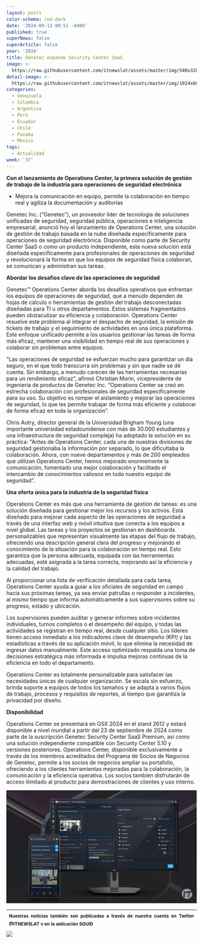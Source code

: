 ```yaml
---
layout: posts
color-schema: red-dark
date: '2024-09-13 09:51 -0400'
published: true
superNews: false
superArticle: false
year: '2024'
title: Genetec expande Security Center SaaS
image: >-
  https://raw.githubusercontent.com/itnewslat/assets/master/img/540x320/Genetec-p.jpg
detail-image: >-
  https://raw.githubusercontent.com/itnewslat/assets/master/img/1024x680/Genetec-g.jpg
categories:
  - Venezuela
  - Colombia
  - Argentina
  - Perú
  - Ecuador
  - Chile
  - Panama
  - Mexico
tags:
  - Actualidad
week: '37'
---
```

**Con el lanzamiento de Operations Center, la primera solución de gestión de trabajo de la industria para operaciones de seguridad electrónica**

- Mejora la comunicación en equipo, permite la colaboración en tiempo real y agiliza la documentación y auditorías

Genetec Inc. (“Genetec”), un proveedor líder de tecnología de soluciones unificadas de seguridad, seguridad pública, operaciones e inteligencia empresarial, anunció hoy el lanzamiento de Operations Center, una solución de gestión de trabajo basada en la nube diseñada específicamente para operaciones de seguridad electrónica. Disponible como parte de Security Center SaaS o como un producto independiente, esta nueva solución está diseñada específicamente para profesionales de operaciones de seguridad y revolucionará la forma en que los equipos de seguridad física colaboran, se comunican y administran sus tareas.

**Abordar los desafíos clave de las operaciones de seguridad**

Genetec™ Operations Center aborda los desafíos operativos que enfrentan los equipos de operaciones de seguridad, que a menudo dependen de hojas de cálculo o herramientas de gestión del trabajo desconectadas diseñadas para TI u otros departamentos. Estos sistemas fragmentados pueden obstaculizar su eficiencia y colaboración. Operations Center resuelve este problema al integrar el despacho de seguridad, la emisión de tickets de trabajo y el seguimiento de actividades en una única plataforma. Este enfoque unificado permite a los usuarios gestionar las tareas de forma más eficaz, mantener una visibilidad en tiempo real de sus operaciones y colaborar sin problemas entre equipos.

"Las operaciones de seguridad se esfuerzan mucho para garantizar un día seguro, en el que todo transcurra sin problemas y sin que nadie se dé cuenta. Sin embargo, a menudo carecen de las herramientas necesarias para un rendimiento eficaz", afirmó Christian Morin, vicepresidente de ingeniería de productos de Genetec Inc. "Operations Center se creó en estrecha colaboración con profesionales de seguridad específicamente para su uso. Su objetivo es romper el aislamiento y mejorar las operaciones de seguridad, lo que les permite trabajar de forma más eficiente y colaborar de forma eficaz en toda la organización".

Chris Autry, director general de la Universidad Brigham Young (una importante universidad estadounidense con más de 30.000 estudiantes y una infraestructura de seguridad compleja) ha adoptado la solución en su práctica: "Antes de Operations Center, cada una de nuestras divisiones de seguridad gestionaba la información por separado, lo que dificultaba la colaboración. Ahora, con nueve departamentos y más de 200 empleados que utilizan Operations Center, hemos mejorado enormemente la comunicación, fomentado una mejor colaboración y facilitado el intercambio de conocimientos valiosos en todo nuestro equipo de seguridad”.

**Una oferta única para la industria de la seguridad física**

Operations Center es más que una herramienta de gestión de tareas: es una solución diseñada para gestionar mejor los recursos y los activos. Está diseñado para mejorar cada aspecto de las operaciones de seguridad a través de una interfaz web y móvil intuitiva que conecta a los equipos a nivel global. Las tareas y los proyectos se gestionan en dashboards personalizables que representan visualmente las etapas del flujo de trabajo, ofreciendo una descripción general clara del progreso y mejorando el conocimiento de la situación para la colaboración en tiempo real. Esto garantiza que la persona adecuada, equipada con las herramientas adecuadas, esté asignada a la tarea correcta, mejorando así la eficiencia y la calidad del trabajo.

Al proporcionar una lista de verificación detallada para cada tarea, Operations Center ayuda a guiar a los oficiales de seguridad en campo hacia sus próximas tareas, ya sea enviar patrullas o responder a incidentes, al mismo tiempo que informa automáticamente a sus supervisores sobre su progreso, estado y ubicación.

Los supervisores pueden auditar y generar informes sobre incidentes individuales, turnos completos o el desempeño del equipo, y todas las actividades se registran en tiempo real, desde cualquier sitio. Los líderes tienen acceso inmediato a los indicadores clave de desempeño (KPI) y las estadísticas a través de su aplicación móvil, lo que elimina la necesidad de ingresar datos manualmente. Este acceso optimizado respalda una toma de decisiones estratégica más informada e impulsa mejoras continuas de la eficiencia en todo el departamento.

Operations Center es totalmente personalizable para satisfacer las necesidades únicas de cualquier organización. Se escala sin esfuerzo, brinda soporte a equipos de todos los tamaños y se adapta a varios flujos de trabajo, procesos y requisitos de reportes, al tiempo que garantiza la privacidad por diseño.

**Disponibilidad**

Operations Center se presentará en GSX 2024 en el stand 2612 y estará disponible a nivel mundial a partir del 23 de septiembre de 2024 como parte de la suscripción Genetec Security Center SaaS Premium, así como una solución independiente compatible con Security Center 5.10 y versiones posteriores. Operations Center, disponible exclusivamente a través de los miembros acreditados del Programa de Socios de Negocios de Genetec, permite a los socios de negocios ampliar su portafolio, ofreciendo a los clientes herramientas mejoradas para la colaboración, la comunicación y la eficiencia operativa. Los socios también disfrutarán de acceso ilimitado al producto para demostraciones de clientes y uso interno.

![](https://raw.githubusercontent.com/itnewslat/assets/master/img/540x320/Genetec-p.jpg)

<table style="height: 42px;" width="569">
<tbody>
<tr>
<td style="text-align: justify;"><sub><strong>Nuestras noticias también son publicadas a través de nuestra cuenta en Twitter <a href="https://twitter.com/itnewslat?lang=es">@ITNEWSLAT</a> y en la aplicación <a href="https://squidapp.co/en/">SQUID</a></strong></sub></td>
</tr>
</tbody>
</table>

<img src="https://tracker.metricool.com/c3po.jpg?hash=56f88a41e39ab42c063cc51676587a04"/>